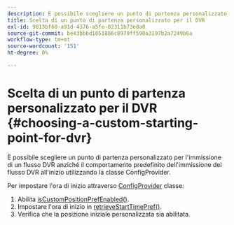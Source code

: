 ```yaml
---
description: È possibile scegliere un punto di partenza personalizzato per l'immissione di un flusso DVR anziché il comportamento predefinito dell'immissione del flusso DVR all'inizio utilizzando la classe ConfigProvider.
title: Scelta di un punto di partenza personalizzato per il DVR
exl-id: 9813bf60-a91d-4376-a5fe-02311b73e8a0
source-git-commit: be43bbbd1051886c8979ff590a3197b2a7249b6a
workflow-type: tm+mt
source-wordcount: '151'
ht-degree: 0%

---
```


# Scelta di un punto di partenza personalizzato per il DVR {#choosing-a-custom-starting-point-for-dvr}

È possibile scegliere un punto di partenza personalizzato per l&#39;immissione di un flusso DVR anziché il comportamento predefinito dell&#39;immissione del flusso DVR all&#39;inizio utilizzando la classe ConfigProvider.

Per impostare l&#39;ora di inizio attraverso [ConfigProvider](https://help.adobe.com/en_US/primetime/api/reference_implementation/android/javadoc/com/adobe/primetime/reference/config/ConfigProvider.html) classe:

1. Abilita [isCustomPositionPrefEnabled()](https://help.adobe.com/en_US/primetime/api/reference_implementation/android/javadoc/com/adobe/primetime/reference/config/ConfigProvider.html#isCustomPositionPrefEnabled()).
1. Impostare l&#39;ora di inizio in [retrieveStartTimePref()](https://help.adobe.com/en_US/primetime/api/reference_implementation/android/javadoc/com/adobe/primetime/reference/config/IPlaybackConfig.html#iretrieveStartTimePref()).
1. Verifica che la posizione iniziale personalizzata sia abilitata.
